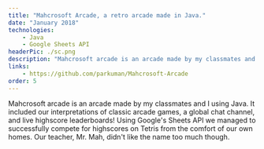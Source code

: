 ```yaml
---
title: "Mahcrosoft Arcade, a retro arcade made in Java."
date: "January 2018"
technologies: 
    - Java
    - Google Sheets API
headerPic: ./sc.png
description: "Mahcrosoft arcade is an arcade made by my classmates and I using Java. It included our interpretations of classic arcade games, a global chat channel, and live highscore leaderboards! Using Google's Sheets API we managed to successfully compete for highscores on Tetris from the comfort of our own homes. Our teacher, Mr. Mah, didn't like the name too much though."
links:
    - https://github.com/parkuman/Mahcrosoft-Arcade
order: 5
---
```


Mahcrosoft arcade is an arcade made by my classmates and I using Java. It included our interpretations of classic arcade games, a global chat channel, and live highscore leaderboards! Using Google's Sheets API we managed to successfully compete for highscores on Tetris from the comfort of our own homes. Our teacher, Mr. Mah, didn't like the name too much though.